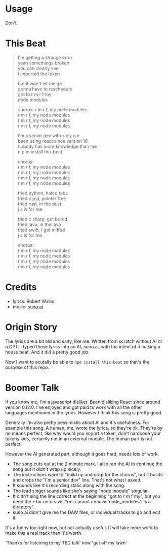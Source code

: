 # Usage

Don't.

# This Beat

> I'm getting a strange error</br>
> yeah somethings broken</br>
> you can clearly see</br>
> I imported the token</br>
> 
> but it won't let me go</br>
> gonna have to reschedule</br>
> got to r m r f my</br>
> node modules</br>
> 
> chorus:
> r m r f, my node modules</br>
> r m r f, my node modules</br>
> r m r f, my node modules</br>
> r m r f, my node modules</br>
> 
> i'm a senior dev with six y o e</br>
> been using react since version 16</br>
> nobody has more knowledge than me</br>
> n p m install this beat</br>
> 
> chorus:</br>
> r m r f, my node modules</br>
> r m r f, my node modules</br>
> r m r f, my node modules</br>
> r m r f, my node modules</br>
> 
> tried python, hated tabs</br>
> tried c p p, pointer free</br>
> tried rust, in the dust</br>
> j s is for me</br>
> 
> tried c sharp, got bored</br>
> tried java, in the lava</br>
> tried swift, I got miffed</br>
> j s is for me</br>
> 
> chorus:</br>
> r m r f, my node modules</br>
> r m r f, my node modules</br>
> r m r f, my node modules</br>
> r m r f, my node modules</br>

# Credits

* lyrics: Robert Wallis
* music: [suno.ai](https://app.suno.ai/song/23483f7b-37d1-4eeb-ae84-652a66d4ad62)

# Origin Story

The lyrics are a bit old and salty, like me. Written from scratch without AI or a GPT. I typed these lyrics into an AI, suno.ai, with the intent of it making a house beat. And it did a pretty good job.

Now I want to acutally be able to `npm install this-beat` so that's the purpose of this repo.


# Boomer Talk

If you know me, I'm a javascript disliker. Been disliking React since around version 0.12.0. I've enjoyed and got paid to work with all the other languages mentioned in the lyrics. However I think this song is pretty good.

Generally I'm also pretty pessimistic about AI and it's usefulness. For example this song. A human, me, wrote the lyrics, so they're ok. They're by no means perfect, like why would you import a token, don't hardcode your tokens kids, certainly not in an external module. The human part is not perfect.

However the AI generated part, although it goes hard, needs lots of work.

* The song cuts out at the 2 minute mark. I also ran the AI to continue the song but it didn't wrap up nicely.
* The instructions were to "build up and drop for the chorus", but it builds and drops the "I'm a senior dev" line. That's not what I asked.
* It sounds like it's recording static along with the song.
* The lead singer sounds like she's saying "node module" singular.
* It didn't sing the line correct at the beginning "got to r m f my", but you need the `r` for recursive, "rm: cannot remove 'node_modules': Is a directory".
* suno.ai didn't give me the DAW files, or individual tracks to go and edit it.

It's a funny toy right now, but not actually useful. It will take more work to make this a real track than it's worth.

'Thanks for listening to my TED talk' now 'get off my lawn'